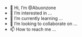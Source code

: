 - 👋 Hi, I’m @Abuonzone
- 👀 I’m interested in ...
- 🌱 I’m currently learning ...
- 💞️ I’m looking to collaborate on ...
- 📫 How to reach me ...

<!---
Abuonzone/Abuonzone is a ✨ special ✨ repository because its `README.md` (this file) appears on your GitHub profile.
You can click the Preview link to take a look at your changes.
--->
